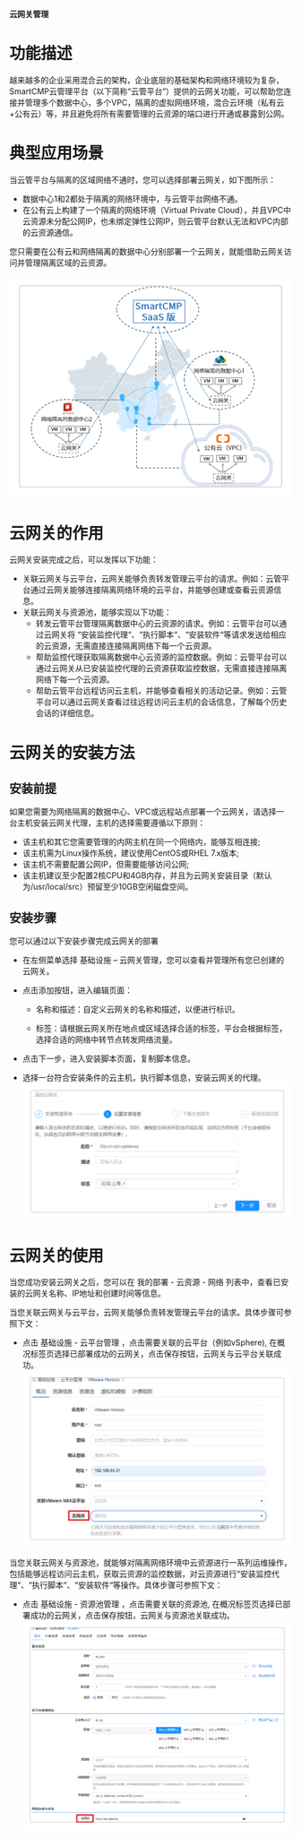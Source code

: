 **云网关管理**
# 功能描述

越来越多的企业采用混合云的架构，企业底层的基础架构和网络环境较为复杂，SmartCMP云管理平台（以下简称“云管平台”）提供的云网关功能，可以帮助您连接并管理多个数据中心，多个VPC，隔离的虚拟网络环境，混合云环境（私有云+公有云）等，并且避免将所有需要管理的云资源的端口进行开通或暴露到公网。

# 典型应用场景

当云管平台与隔离的区域网络不通时，您可以选择部署云网关，如下图所示：

  +  数据中心1和2都处于隔离的网络环境中，与云管平台网络不通。
  +  在公有云上构建了一个隔离的网络环境（Virtual Private Cloud），并且VPC中云资源未分配公网IP，也未绑定弹性公网IP，则云管平台默认无法和VPC内部的云资源通信。

您只需要在公有云和网络隔离的数据中心分别部署一个云网关，就能借助云网关访问并管理隔离区域的云资源。

![CloudGateway](../../picture/Admin/CloudGateway.png)

# 云网关的作用
云网关安装完成之后，可以发挥以下功能：

 + 关联云网关与云平台，云网关能够负责转发管理云平台的请求。例如：云管平台通过云网关能够连接隔离网络环境的云平台，并能够创建或查看云资源信息。
 + 关联云网关与资源池，能够实现以下功能：
    + 转发云管平台管理隔离数据中心的云资源的请求。例如：云管平台可以通过云网关将 “安装监控代理“、“执行脚本“、“安装软件“等请求发送给相应的云资源，无需直接连接隔离网络下每一个云资源。
    + 帮助监控代理获取隔离数据中心云资源的监控数据。例如：云管平台可以通过云网关从已安装监控代理的云资源获取监控数据，无需直接连接隔离网络下每一个云资源。
    + 帮助云管平台远程访问云主机，并能够查看相关的活动记录。例如：云管平台可以通过云网关查看过往远程访问云主机的会话信息，了解每个历史会话的详细信息。


# 云网关的安装方法

## 安装前提

如果您需要为网络隔离的数据中心、VPC或远程站点部署一个云网关，请选择一台主机安装云网关代理，主机的选择需要遵循以下原则：
 + 该主机和其它您需要管理的内网主机在同一个网络内，能够互相连接;
 + 该主机需为Linux操作系统，建议使用CentOS或RHEL 7.x版本;
 + 该主机不需要配置公网IP，但需要能够访问公网;
 + 该主机建议至少配置2核CPU和4GB内存，并且为云网关安装目录（默认为/usr/local/src）预留至少10GB空闲磁盘空间。

## 安装步骤

您可以通过以下安装步骤完成云网关的部署
 
  + 在左侧菜单选择 基础设施 – 云网关管理，您可以查看并管理所有您已创建的云网关。
   
  + 点击添加按钮，进入编辑页面：
     + 名称和描述：自定义云网关的名称和描述，以便进行标识。

     + 标签：请根据云网关所在地点或区域选择合适的标签，平台会根据标签，选择合适的网络中转节点转发网络流量。
  
   + 点击下一步，进入安装脚本页面，复制脚本信息。
      
   + 选择一台符合安装条件的云主机，执行脚本信息，安装云网关的代理。
![添加云网关](../../picture/Admin/添加云网关.PNG)

# 云网关的使用
  
当您成功安装云网关之后，您可以在 我的部署 - 云资源 - 网络 列表中，查看已安装的云网关名称、IP地址和创建时间等信息。

当您关联云网关与云平台，云网关能够负责转发管理云平台的请求。具体步骤可参照下文：

  + 点击 基础设施 - 云平台管理 ，点击需要关联的云平台（例如vSphere), 在概况标签页选择已部署成功的云网关，点击保存按钮，云网关与云平台关联成功。
![云平台网关](../../picture/Admin/云平台网关.png)

当您关联云网关与资源池，就能够对隔离网络环境中云资源进行一系列运维操作，包括能够远程访问云主机，获取云资源的监控数据，对云资源进行“安装监控代理“、“执行脚本“、“安装软件“等操作。具体步骤可参照下文：

 + 点击 基础设施 - 资源池管理 ，点击需要关联的资源池, 在概况标签页选择已部署成功的云网关，点击保存按钮，云网关与资源池关联成功。
![资源池云网关](../../picture/Admin/资源池云网关.PNG)


